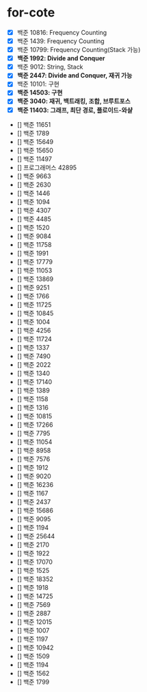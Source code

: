 # for-cote

- [x] 백준 10816: Frequency Counting
- [x] 백준 1439: Frequency Counting
- [x] 백준 10799: Frequency Counting(Stack 가능)
- [x] **백준 1992: Divide and Conquer**
- [x] 백준 9012: String, Stack
- [x] **백준 2447: Divide and Conquer, 재귀 가능**
- [x] 백준 10101: 구현
- [x] **백준 14503: 구현**
- [x] **백준 3040: 재귀, 백트래킹, 조합, 브루트포스**
- [x] **백준 11403: 그래프, 최단 경로, 플로이드-와샬**
- [] 백준 11651
- [] 백준 1789
- [] 백준 15649
- [] 백준 15650
- [] 백준 11497
- [] 프로그래머스 42895
- [] 백준 9663
- [] 백준 2630
- [] 백준 1446
- [] 백준 1094
- [] 백준 4307
- [] 백준 4485
- [] 백준 1520
- [] 백준 9084
- [] 백준 11758
- [] 백준 1991
- [] 백준 17779
- [] 백준 11053
- [] 백준 13869
- [] 백준 9251
- [] 백준 1766
- [] 백준 11725
- [] 백준 10845
- [] 백준 1004
- [] 백준 4256
- [] 백준 11724
- [] 백준 1337
- [] 백준 7490
- [] 백준 2022
- [] 백준 1340
- [] 백준 17140
- [] 백준 1389
- [] 백준 1158
- [] 백준 1316
- [] 백준 10815
- [] 백준 17266
- [] 백준 7795
- [] 백준 11054
- [] 백준 8958
- [] 백준 7576
- [] 백준 1912
- [] 백준 9020
- [] 백준 16236
- [] 백준 1167
- [] 백준 2437
- [] 백준 15686
- [] 백준 9095
- [] 백준 1194
- [] 백준 25644
- [] 백준 2170
- [] 백준 1922
- [] 백준 17070
- [] 백준 1525
- [] 백준 18352
- [] 백준 1918
- [] 백준 14725
- [] 백준 7569
- [] 백준 2887
- [] 백준 12015
- [] 백준 1007
- [] 백준 1197
- [] 백준 10942
- [] 백준 1509
- [] 백준 1194
- [] 백준 1562
- [] 백준 1799
